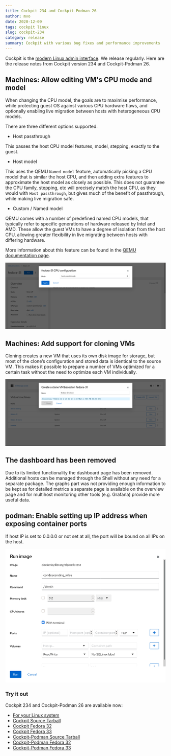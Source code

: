```yaml
---
title: Cockpit 234 and Cockpit-Podman 26
author: mvo
date: 2020-12-09
tags: cockpit linux
slug: cockpit-234
category: release
summary: Cockpit with various bug fixes and performance improvements
---
```


Cockpit is the [modern Linux admin
interface](https://cockpit-project.org/).  We release regularly. Here
are the release notes from Cockpit version 234 and Cockpit-Podman 26.

## Machines: Allow editing VM's CPU mode and model

When changing the CPU model, the goals are to maximise performance, while protecting guest OS against various CPU hardware flaws, and optionally enabling live migration between hosts with heterogeneous CPU models.

There are three different options supported.
* Host passthrough

This passes the host CPU model features, model, stepping, exactly to the guest.

* Host model

This uses the QEMU `Named model` feature, automatically picking a CPU model that is similar the host CPU, and then adding extra features to approximate the host model as closely as possible. This does not guarantee the CPU family, stepping, etc will precisely match the host CPU, as they would with `Host passthrough`, but gives much of the benefit of passthrough, while making live migration safe.

* Custom / Named model

QEMU comes with a number of predefined named CPU models, that typically refer to specific generations of hardware released by Intel and AMD. These allow the guest VMs to have a degree of isolation from the host CPU, allowing greater flexibility in live migrating between hosts with differing hardware.

More information about this feature can be found in the [QEMU documentation page](https://www.qemu.org/docs/master/system/qemu-cpu-models.html).

![screenshot of the cpu mode configuration](/images/machines-cpu-model.png)

## Machines: Add support for cloning VMs

Cloning creates a new VM that uses its own disk image for storage, but most of the clone’s configuration and stored data is identical to the source VM. This makes it possible to prepare a number of VMs optimized for a certain task without the need to optimize each VM individually.

![screenshot of the machine cloning](/images/machines-cloning.png)

## The dashboard has been removed

Due to its limited functionality the dashboard page has been
removed. Additional hosts can be managed through the Shell without any
need for a separate package. The graphs part was not providing enough
information to be kept as for detailed metrics a separate page is
available on the overview page and for multihost monitoring other
tools (e.g. Grafana) provide more useful data.

## podman: Enable setting up IP address when exposing container ports

If host IP is set to 0.0.0.0 or not set at all, the port will be bound
on all IPs on the host.

![screenshot of port IP configuration](/images/podman-ip-for-ports.png)

### Try it out

Cockpit 234 and Cockpit-Podman 26 are available now:

 * [For your Linux system](https://cockpit-project.org/running.html)
 * [Cockpit Source Tarball](https://github.com/cockpit-project/cockpit/releases/tag/234)
 * [Cockpit Fedora 32](https://bodhi.fedoraproject.org/updates/FEDORA-2020-ea1ee62c3d)
 * [Cockpit Fedora 33](https://bodhi.fedoraproject.org/updates/FEDORA-2020-d10db68200)
 * [Cockpit-Podman Source Tarball](https://github.com/cockpit-project/cockpit-podman/releases/tag/26)
 * [Cockpit-Podman Fedora 32](https://bodhi.fedoraproject.org/updates/FEDORA-2020-c37784f036)
 * [Cockpit-Podman Fedora 33](https://bodhi.fedoraproject.org/updates/FEDORA-2020-1089febeaf)
